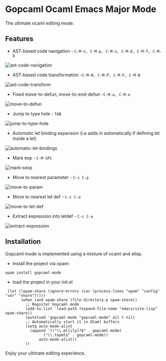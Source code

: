 # Gopcaml Ocaml Emacs Major Mode

The ultimate ocaml editing mode.

## Features
- AST-based code navigation - `C-M-n, C-M-p, C-M-u, C-M-d, C-M-f, C-M-b`

![ast-code-navigation](https://gitlab.com/gopiandcode/gopcaml-mode/-/raw/master/images/gopcaml_move_expression_example.gif?inline=false)

- AST-based code transformation -`C-M-N, C-M-P, C-M-F, C-M-B`

![ast-code-transform](https://gitlab.com/gopiandcode/gopcaml-mode/-/raw/master/images/gopcaml_move_function_example.gif?inline=false)

- Fixed move-to-defun, move-to-end-defun -`C-M-a, C-M-e`

![move-to-defun](https://gitlab.com/gopiandcode/gopcaml-mode/-/raw/master/images/gopcaml_move_to_defun_example.gif?inline=false)

- Jump to type hole - `TAB`

![jump-to-type-hole](https://gitlab.com/gopiandcode/gopcaml-mode/-/raw/master/images/gopcaml_move_to_type_hole.gif?inline=false)

- Automatic let binding expansion (i.e adds in automatically if defining let inside a let)

![automatic-let-bindings](https://gitlab.com/gopiandcode/gopcaml-mode/-/raw/master/images/gopcaml_auto_let_binding_example.gif?inline=false)

- Mark exp - `C-M-SPC`

![mark-sexp](https://gitlab.com/gopiandcode/gopcaml-mode/-/raw/master/images/gopcaml_mark_sexp.gif?inline=false)

- Move to nearest parameter - `C-c C-p`

![move-to-param](https://gitlab.com/gopiandcode/gopcaml-mode/-/raw/master/images/gopcaml_move_to_parameter.gif?inline=false)

- Move to nearest let def - `C-c C-o`

![move-to-let-def](https://gitlab.com/gopiandcode/gopcaml-mode/-/raw/master/images/gopcaml_move_to_nearest_letdef.gif?inline=false)

- Extract expression into letdef - `C-c C-e`

![extract-expression](https://gitlab.com/gopiandcode/gopcaml-mode/-/raw/master/images/gopcaml_extraction_expressions.gif?inline=false)


## Installation
Gopcaml mode is implemented using a mixture of ocaml and elisp.

- Install the project via opam:
```sh
opam install gopcaml-mode
```
- load the project in your init.el
```elisp
 (let ((opam-share (ignore-errors (car (process-lines "opam" "config" "var" "share")))))
	   (when (and opam-share (file-directory-p opam-share))
	     ;; Register Gopcaml mode
	     (add-to-list 'load-path (expand-file-name "emacs/site-lisp" opam-share))
         (autoload 'gopcaml-mode "gopcaml-mode" nil t nil)
	     ;; Automatically start it in OCaml buffers
	     (setq auto-mode-alist
		   (append '(("\\.ml[ily]?$" . gopcaml-mode)
			     ("\\.topml$" . gopcaml-mode))
			   auto-mode-alist))
	     ))
```

Enjoy your ultimate editing experience.

